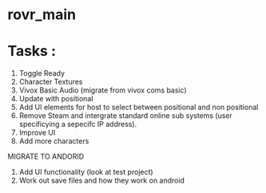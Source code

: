 # rovr_main
 
# Tasks :

1. Toggle Ready
2. Character Textures
3. Vivox Basic Audio (migrate from vivox coms basic)
4. Update with positional
5. Add UI elements for host to select between positional and non positional
6. Remove Steam and intergrate standard online sub systems (user specificying a sepecifc IP address).
7. Improve UI
8. Add more characters


MIGRATE TO ANDORID 
1. Add UI functionality (look at test project)
2. Work out save files and how they work on android 
